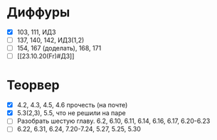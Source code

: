 # Диффуры
- [x] 103, 111, ИДЗ
- [ ] 137, 140, 142, ИДЗ(1,2)
- [ ] 154, 167 (доделать), 168, 171
- [ ] [[23.10.20(Fr)#ДЗ]]

# Теорвер
- [x] 4.2, 4.3, 4.5, 4.6 прочесть (на почте)
- [x] 5.3(2,3), 5.5, что не решили на паре
- [ ] Разобрать шестую главу. 6.2, 6.10, 6.11, 6.14, 6.16, 6.17, 6.20-6.23
- [ ] 6.22, 6.31, 6.24, 7.20-7.24, 5.27, 5.25, 5.30